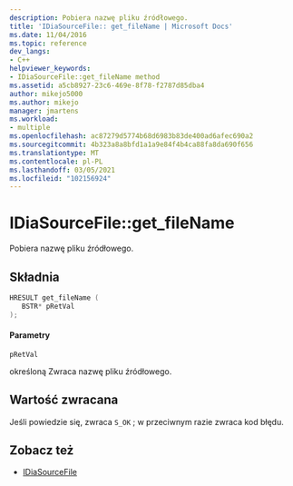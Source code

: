 ```yaml
---
description: Pobiera nazwę pliku źródłowego.
title: 'IDiaSourceFile:: get_fileName | Microsoft Docs'
ms.date: 11/04/2016
ms.topic: reference
dev_langs:
- C++
helpviewer_keywords:
- IDiaSourceFile::get_fileName method
ms.assetid: a5cb8927-23c6-469e-8f78-f2787d85dba4
author: mikejo5000
ms.author: mikejo
manager: jmartens
ms.workload:
- multiple
ms.openlocfilehash: ac87279d5774b68d6983b83de400ad6afec690a2
ms.sourcegitcommit: 4b323a8a8bfd1a1a9e84f4b4ca88fa8da690f656
ms.translationtype: MT
ms.contentlocale: pl-PL
ms.lasthandoff: 03/05/2021
ms.locfileid: "102156924"
---
```

# <a name="idiasourcefileget_filename"></a>IDiaSourceFile::get_fileName
Pobiera nazwę pliku źródłowego.

## <a name="syntax"></a>Składnia

```C++
HRESULT get_fileName ( 
   BSTR* pRetVal
);
```

#### <a name="parameters"></a>Parametry
 `pRetVal`

określoną Zwraca nazwę pliku źródłowego.

## <a name="return-value"></a>Wartość zwracana
 Jeśli powiedzie się, zwraca `S_OK` ; w przeciwnym razie zwraca kod błędu.

## <a name="see-also"></a>Zobacz też
- [IDiaSourceFile](../../debugger/debug-interface-access/idiasourcefile.md)
